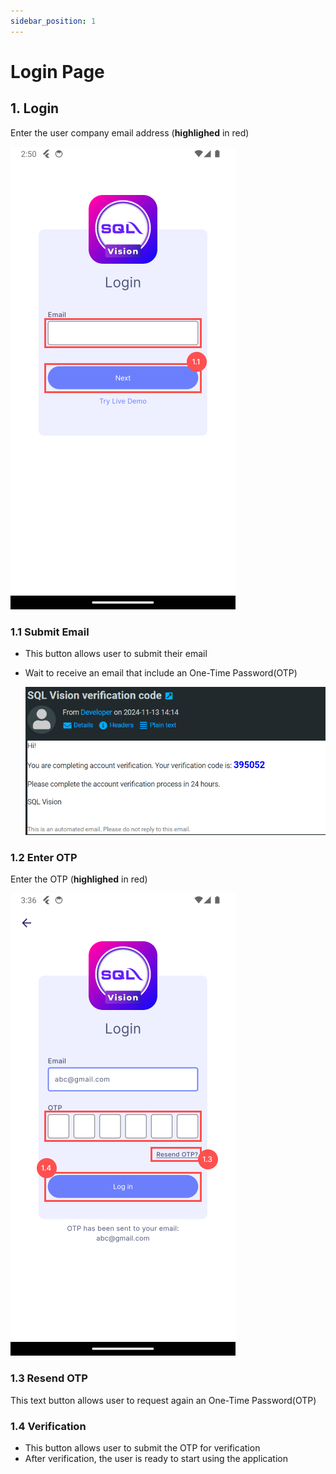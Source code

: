```yaml
---
sidebar_position: 1
---
```


# Login Page

## 1. Login

Enter the user company email address (**highlighed** in red)

![Login Email](../../../static/img/integration/vision/login/email.png)

### 1.1 Submit Email

- This button allows user to submit their email
- Wait to receive an email that include an One-Time Password(OTP)

    ![OTP Email](../../../static/img/integration/vision/login/receiveOTP.png)

### 1.2 Enter OTP

Enter the OTP (**highlighed** in red)

![Login OTP](../../../static/img/integration/vision/login/otp.png)

### 1.3 Resend OTP

This text button allows user to request again an One-Time Password(OTP) 

### 1.4 Verification

- This button allows user to submit the OTP for verification
- After verification, the user is ready to start using the application
